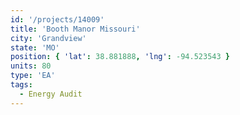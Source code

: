```yaml
---
id: '/projects/14009'
title: 'Booth Manor Missouri'
city: 'Grandview'
state: 'MO'
position: { 'lat': 38.881888, 'lng': -94.523543 }
units: 80
type: 'EA'
tags:
  - Energy Audit
---
```

